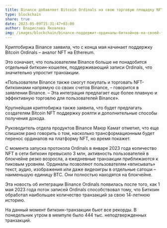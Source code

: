 ```yaml
---
title: Binance добавляет Bitcoin Ordinals на свою торговую площадку NFT
type: blockchain
share: true
date: 2023-05-09T15:31:47+03:00
author: Владислава Яковлева
img: /images/blockchain/binance-поддержит-ординалы-биткойнов-на-своей-торговой-площадке-ntf-1140x683.jpg
---
```

Криптобиржа Binance заявила, что с конца мая начинает поддержку Bitcoin Ordinals – аналог NFT на Ethereum.

Это означает, что пользователям Binance больше не понадобится отдельный биткоин-кошелек, поддерживающий записи Ordinals, что значительно упростит транзакции.

«Пользователи Binance также смогут покупать и торговать NFT-биткоинами напрямую со своих счетов Binance, – говорится в заявлении Binance. – Эта интеграция предлагает еще более плавную и эффективную торговлю для пользователей Binance».

Крупнейшая криптобиржа также заявила, что будет предлагать создателям Bitcoin NFT поддержку роялти и дополнительные способы получения дохода.

Руководитель отдела продуктов Binance Маюр Камат отметил, что еще слишком рано говорить о том, насколько трансформационным будет перенос ординалов на платформу NFT, но время покажет.

С момента запуска протокола Ordinals в январе 2023 года количество NFT в сети биткоин превысило 3 млн, активность пользователей в блокчейне резко возросла, а ежедневные транзакции приближаются к пиковым уровням. Ординалы позволяют пользователям «вписывать» текст, аудио, изображения или даже видеоигры в отдельные сатоши – наименьшую единицу BTC. Они полностью находятся на блокчейне. 

Эта новость об интеграции Binance Ordinals появилась после того, как 1 мая 2023 года поток записей Ordinals способствовал тому, что Биткоин обработал наибольшее количество транзакций за свою 14-летнюю историю.

На данный момент биткоин-транзакции бьют все рекорды. В понедельник утром в мемпуле было 444 тыс. неподтвержденных транзакций.